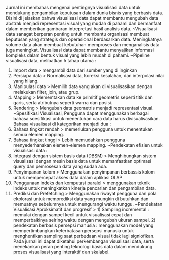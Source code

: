 Jurnal ini membahas mengenai pentingnya visualisasi data untuk mendukung pengambilan keputusan dalam dunia bisnis yang berbasis data. Disini di jelaskan bahwa visualisasi data dapat membantu mengubah data abstrak menjadi representasi visual yang mudah di pahami dan bermanfaat dalam memberikan gambaran intrepretasi hasil analisis data. 
~Visualisasi data sanagat berperan penting untuk membantu organisasi membuat keputusan yang strategis dan operasional berdasarkan data. Meningkatnya volume data akan membuat kebutuhan memproses dan menganalisis data juga meningkat. Visualisasi data dapat membantu menyajikan informasi kompleks dalam bentuk visual yang lebih mudah di pahami.
~Pipeline visualisasi data, melibatkan 5 tahap utama :
1) Import data > mengambil data dari sumber yang di inginkan
2) Persiapa data > Normalisasi data, koreksi kesalahan, dan interpolasi nilai yang hilang.
3) Manipulasi data > Memilih data yang akan di visualisasikan dengan melakukan filter, join, atau grup.
4) Mapping > Mememtakan data ke primitif geometris seperti titik dan garis, serta atributnya seperti warna dan posisi.
5) Rendering > Mengubah data geometris menjadi representasi visual.
~Spesifikasi Visualisasi, Pengguna dapat menggunakan berbagai bahasa soesifikasi untuk menentukan cara data harus divisualisasikan. Bahasa visualisasi di kategorikan menjadi dua :
1) Bahasa tingkat rendah > memerlukan pengguna untuk menentukan semua elemen mapping.
2) Bahasa tingkat tinggi > Lebih memudahkan pengguna menyederhanakan elemen-elemen mapping.
~Pendekatan efisien untuk visualisasi data :
1) Integrasi dengan sistem basis data (DBSM) > Menghibungkan sistem visualisasi dengan mesin basis data untuk memanfaatkan optimasi query dan pemrosesan data yang sudah ada.
2) Penyimpanan kolom > Menggunakan penyimpanan berbassis kolom untuk mempercepat akses data dalam aplikasi OLAP
3) Penggunaan indeks dan komputasi paralel > menggunakan teknik indeks untuk meningkatkan kinerja pencarian dan pengambilan data.
4) Prediksi dan Prefetching > Menggunakan riwayat pengguna dan pola ekplorasi untuk memprediksi data yang mungkin di butuhkan dan memuatnya sebelumnya untuk mengurangi waktu tunggu.
~Pendekatan Visualisasi Aproksimatif dan progresif > 1) Sampling incremental : memulai dengan sampel kecil untuk visualisasi cepat dan memperbaikinya seiring waktu dengan mengubah ukuran sampel. 2) pendekatan berbasis persepsi manusia : menggunakan model yang mempertimbangkan keterbatasan persepsi manusia untuk menghentikan sampling saat perbedaan visual tidak lagi signiofikan.
Pada jurnal ini dapat diketahui perkembangan visualisasi data, serta menekankan peran penting teknologi basis data dalam mendukung proses visualisasi yang interaktif dan skalabel.
